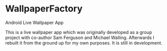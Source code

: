 # WallpaperFactory
Android Live Wallpaper App

This is a live wallpaper app which was originally developed as a group project with co-author Sam Ferguson and Michael Walling.  Afterwards I rebuilt it from the ground up for my own purposes.  It is still in development.  
